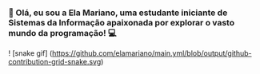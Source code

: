 ### 👋 Olá, eu sou a Ela Mariano, uma estudante iniciante de Sistemas da Informação apaixonada por explorar o vasto mundo da programação! 💻

! [snake gif] (https://github.com/elamariano/main.yml/blob/output/github-contribution-grid-snake.svg)
  
